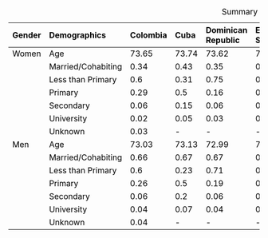 <table class="table" style="color: black; margin-left: auto; margin-right: auto;">
<caption>Summary Table</caption>
 <thead>
  <tr>
   <th style="text-align:left;"> Gender </th>
   <th style="text-align:left;"> Demographics </th>
   <th style="text-align:left;"> Colombia </th>
   <th style="text-align:left;"> Cuba </th>
   <th style="text-align:left;"> Dominican Republic </th>
   <th style="text-align:left;"> El Salvador </th>
   <th style="text-align:left;"> Guatemala </th>
   <th style="text-align:left;"> Honduras </th>
   <th style="text-align:left;"> Mexico </th>
   <th style="text-align:left;"> Puerto Rico </th>
   <th style="text-align:left;"> United States </th>
  </tr>
 </thead>
<tbody>
  <tr>
   <td style="text-align:left;"> Women </td>
   <td style="text-align:left;"> Age </td>
   <td style="text-align:left;"> 73.65 </td>
   <td style="text-align:left;"> 73.74 </td>
   <td style="text-align:left;"> 73.62 </td>
   <td style="text-align:left;"> 73.67 </td>
   <td style="text-align:left;"> 73.49 </td>
   <td style="text-align:left;"> 73.56 </td>
   <td style="text-align:left;"> 73.66 </td>
   <td style="text-align:left;"> 73.81 </td>
   <td style="text-align:left;"> 73.73 </td>
  </tr>
  <tr>
   <td style="text-align:left;">  </td>
   <td style="text-align:left;"> Married/Cohabiting </td>
   <td style="text-align:left;"> 0.34 </td>
   <td style="text-align:left;"> 0.43 </td>
   <td style="text-align:left;"> 0.35 </td>
   <td style="text-align:left;"> 0.34 </td>
   <td style="text-align:left;"> 0.47 </td>
   <td style="text-align:left;"> 0.4 </td>
   <td style="text-align:left;"> 0.42 </td>
   <td style="text-align:left;"> 0.39 </td>
   <td style="text-align:left;"> 0.48 </td>
  </tr>
  <tr>
   <td style="text-align:left;">  </td>
   <td style="text-align:left;"> Less than Primary </td>
   <td style="text-align:left;"> 0.6 </td>
   <td style="text-align:left;"> 0.31 </td>
   <td style="text-align:left;"> 0.75 </td>
   <td style="text-align:left;"> 0.83 </td>
   <td style="text-align:left;"> 0.84 </td>
   <td style="text-align:left;"> 0.87 </td>
   <td style="text-align:left;"> 0.51 </td>
   <td style="text-align:left;"> 0.3 </td>
   <td style="text-align:left;"> 0.04 </td>
  </tr>
  <tr>
   <td style="text-align:left;">  </td>
   <td style="text-align:left;"> Primary </td>
   <td style="text-align:left;"> 0.29 </td>
   <td style="text-align:left;"> 0.5 </td>
   <td style="text-align:left;"> 0.16 </td>
   <td style="text-align:left;"> 0.11 </td>
   <td style="text-align:left;"> 0.11 </td>
   <td style="text-align:left;"> 0.09 </td>
   <td style="text-align:left;"> 0.35 </td>
   <td style="text-align:left;"> 0.26 </td>
   <td style="text-align:left;"> 0.09 </td>
  </tr>
  <tr>
   <td style="text-align:left;">  </td>
   <td style="text-align:left;"> Secondary </td>
   <td style="text-align:left;"> 0.06 </td>
   <td style="text-align:left;"> 0.15 </td>
   <td style="text-align:left;"> 0.06 </td>
   <td style="text-align:left;"> 0.04 </td>
   <td style="text-align:left;"> 0.04 </td>
   <td style="text-align:left;"> 0.04 </td>
   <td style="text-align:left;"> 0.09 </td>
   <td style="text-align:left;"> 0.33 </td>
   <td style="text-align:left;"> 0.62 </td>
  </tr>
  <tr>
   <td style="text-align:left;">  </td>
   <td style="text-align:left;"> University </td>
   <td style="text-align:left;"> 0.02 </td>
   <td style="text-align:left;"> 0.05 </td>
   <td style="text-align:left;"> 0.03 </td>
   <td style="text-align:left;"> 0.01 </td>
   <td style="text-align:left;"> 0.01 </td>
   <td style="text-align:left;"> - </td>
   <td style="text-align:left;"> 0.05 </td>
   <td style="text-align:left;"> 0.11 </td>
   <td style="text-align:left;"> 0.25 </td>
  </tr>
  <tr>
   <td style="text-align:left;">  </td>
   <td style="text-align:left;"> Unknown </td>
   <td style="text-align:left;"> 0.03 </td>
   <td style="text-align:left;"> - </td>
   <td style="text-align:left;"> - </td>
   <td style="text-align:left;"> - </td>
   <td style="text-align:left;"> - </td>
   <td style="text-align:left;"> - </td>
   <td style="text-align:left;"> - </td>
   <td style="text-align:left;"> - </td>
   <td style="text-align:left;"> - </td>
  </tr>
  <tr>
   <td style="text-align:left;"> Men </td>
   <td style="text-align:left;"> Age </td>
   <td style="text-align:left;"> 73.03 </td>
   <td style="text-align:left;"> 73.13 </td>
   <td style="text-align:left;"> 72.99 </td>
   <td style="text-align:left;"> 73.08 </td>
   <td style="text-align:left;"> 72.92 </td>
   <td style="text-align:left;"> 72.94 </td>
   <td style="text-align:left;"> 73.04 </td>
   <td style="text-align:left;"> 73.13 </td>
   <td style="text-align:left;"> 73.11 </td>
  </tr>
  <tr>
   <td style="text-align:left;">  </td>
   <td style="text-align:left;"> Married/Cohabiting </td>
   <td style="text-align:left;"> 0.66 </td>
   <td style="text-align:left;"> 0.67 </td>
   <td style="text-align:left;"> 0.67 </td>
   <td style="text-align:left;"> 0.71 </td>
   <td style="text-align:left;"> 0.79 </td>
   <td style="text-align:left;"> 0.72 </td>
   <td style="text-align:left;"> 0.73 </td>
   <td style="text-align:left;"> 0.67 </td>
   <td style="text-align:left;"> 0.7 </td>
  </tr>
  <tr>
   <td style="text-align:left;">  </td>
   <td style="text-align:left;"> Less than Primary </td>
   <td style="text-align:left;"> 0.6 </td>
   <td style="text-align:left;"> 0.23 </td>
   <td style="text-align:left;"> 0.71 </td>
   <td style="text-align:left;"> 0.77 </td>
   <td style="text-align:left;"> 0.81 </td>
   <td style="text-align:left;"> 0.85 </td>
   <td style="text-align:left;"> 0.45 </td>
   <td style="text-align:left;"> 0.24 </td>
   <td style="text-align:left;"> 0.03 </td>
  </tr>
  <tr>
   <td style="text-align:left;">  </td>
   <td style="text-align:left;"> Primary </td>
   <td style="text-align:left;"> 0.26 </td>
   <td style="text-align:left;"> 0.5 </td>
   <td style="text-align:left;"> 0.19 </td>
   <td style="text-align:left;"> 0.15 </td>
   <td style="text-align:left;"> 0.13 </td>
   <td style="text-align:left;"> 0.1 </td>
   <td style="text-align:left;"> 0.35 </td>
   <td style="text-align:left;"> 0.29 </td>
   <td style="text-align:left;"> 0.08 </td>
  </tr>
  <tr>
   <td style="text-align:left;">  </td>
   <td style="text-align:left;"> Secondary </td>
   <td style="text-align:left;"> 0.06 </td>
   <td style="text-align:left;"> 0.2 </td>
   <td style="text-align:left;"> 0.06 </td>
   <td style="text-align:left;"> 0.05 </td>
   <td style="text-align:left;"> 0.03 </td>
   <td style="text-align:left;"> 0.04 </td>
   <td style="text-align:left;"> 0.09 </td>
   <td style="text-align:left;"> 0.35 </td>
   <td style="text-align:left;"> 0.55 </td>
  </tr>
  <tr>
   <td style="text-align:left;">  </td>
   <td style="text-align:left;"> University </td>
   <td style="text-align:left;"> 0.04 </td>
   <td style="text-align:left;"> 0.07 </td>
   <td style="text-align:left;"> 0.04 </td>
   <td style="text-align:left;"> 0.03 </td>
   <td style="text-align:left;"> 0.02 </td>
   <td style="text-align:left;"> 0.01 </td>
   <td style="text-align:left;"> 0.11 </td>
   <td style="text-align:left;"> 0.13 </td>
   <td style="text-align:left;"> 0.33 </td>
  </tr>
  <tr>
   <td style="text-align:left;">  </td>
   <td style="text-align:left;"> Unknown </td>
   <td style="text-align:left;"> 0.04 </td>
   <td style="text-align:left;"> - </td>
   <td style="text-align:left;"> - </td>
   <td style="text-align:left;"> - </td>
   <td style="text-align:left;"> - </td>
   <td style="text-align:left;"> - </td>
   <td style="text-align:left;"> - </td>
   <td style="text-align:left;"> - </td>
   <td style="text-align:left;"> - </td>
  </tr>
</tbody>
</table>
